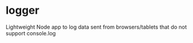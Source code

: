 logger
======

Lightweight Node app to log data sent from browsers/tablets that do not support console.log